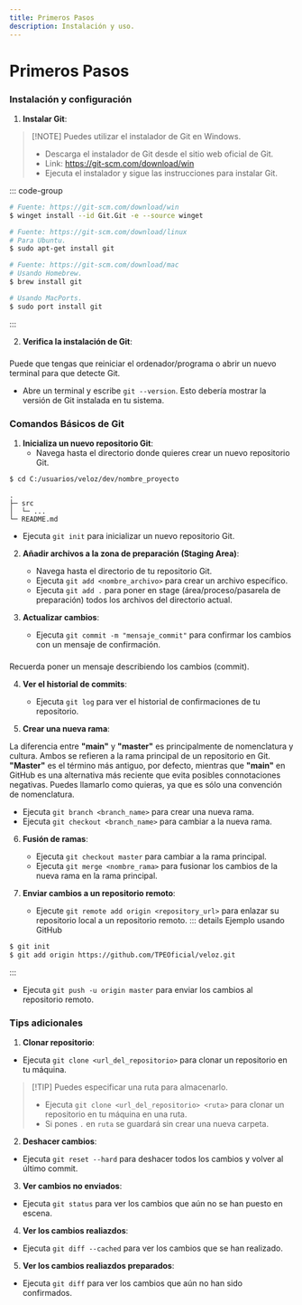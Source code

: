 ```yaml
---
title: Primeros Pasos
description: Instalación y uso.
---
```


**Primeros Pasos**
=====================

### Instalación y configuración

1. **Instalar Git**:
> [!NOTE] Puedes utilizar el instalador de Git en Windows.
> - Descarga el instalador de Git desde el sitio web oficial de Git.
> - Link: https://git-scm.com/download/win
> - Ejecuta el instalador y sigue las instrucciones para instalar Git.

::: code-group
```sh {1} [Windows]
# Fuente: https://git-scm.com/download/win
$ winget install --id Git.Git -e --source winget
```
```sh {1} [Linux]
# Fuente: https://git-scm.com/download/linux
# Para Ubuntu.
$ sudo apt-get install git
```
```sh {1} [Mac]
# Fuente: https://git-scm.com/download/mac
# Usando Homebrew.
$ brew install git

# Usando MacPorts.
$ sudo port install git
```
:::

2. **Verifica la instalación de Git**:
<div class="tip custom-block" style="padding-top: 8px">
Puede que tengas que reiniciar el ordenador/programa o abrir un nuevo terminal para que detecte Git.
</div>

- Abre un terminal y escribe `git --version`. Esto debería mostrar la versión de Git instalada en tu sistema.

### Comandos Básicos de Git

1. **Inicializa un nuevo repositorio Git**:
   - Navega hasta el directorio donde quieres crear un nuevo repositorio Git.
```sh
$ cd C:/usuarios/veloz/dev/nombre_proyecto
```
```
.
├─ src
│  └─ ...
└─ README.md
```
  - Ejecuta `git init` para inicializar un nuevo repositorio Git.

2. **Añadir archivos a la zona de preparación (Staging Area)**:
   - Navega hasta el directorio de tu repositorio Git.
   - Ejecuta `git add <nombre_archivo>` para crear un archivo específico.
   - Ejecuta `git add .` para poner en stage (área/proceso/pasarela de preparación) todos los archivos del directorio actual.

3. **Actualizar cambios**:
   - Ejecuta `git commit -m "mensaje_commit"` para confirmar los cambios con un mensaje de confirmación.
<div class="tip custom-block" style="padding-top: 8px">
Recuerda poner un mensaje describiendo los cambios (commit).
</div>

4. **Ver el historial de commits**:
   - Ejecuta `git log` para ver el historial de confirmaciones de tu repositorio.

5. **Crear una nueva rama**:

La diferencia entre **"main"** y **"master"** es principalmente de nomenclatura y cultura. Ambos se refieren a la rama principal de un repositorio en Git. **"Master"** es el término más antiguo, por defecto, mientras que **"main"** en GitHub es una alternativa más reciente que evita posibles connotaciones negativas. Puedes llamarlo como quieras, ya que es sólo una convención de nomenclatura.
   - Ejecuta `git branch <branch_name>` para crear una nueva rama.
   - Ejecuta `git checkout <branch_name>` para cambiar a la nueva rama.

6. **Fusión de ramas**:
   - Ejecuta `git checkout master` para cambiar a la rama principal.
   - Ejecuta `git merge <nombre_rama>` para fusionar los cambios de la nueva rama en la rama principal.

7. **Enviar cambios a un repositorio remoto**:
   - Ejecute `git remote add origin <repository_url>` para enlazar su repositorio local a un repositorio remoto.
::: details Ejemplo usando GitHub
````sh
$ git init
$ git add origin https://github.com/TPEOficial/veloz.git
````
:::
   - Ejecuta `git push -u origin master` para enviar los cambios al repositorio remoto.

### Tips adicionales

1. **Clonar repositorio**:
 - Ejecuta `git clone <url_del_repositorio>` para clonar un repositorio en tu máquina.
> [!TIP] Puedes especificar una ruta para almacenarlo.
> - Ejecuta `git clone <url_del_repositorio> <ruta>` para clonar un repositorio en tu máquina en una ruta.
> - Si pones `.` en `ruta` se guardará sin crear una nueva carpeta.

2. **Deshacer cambios**:
  - Ejecuta `git reset --hard` para deshacer todos los cambios y volver al último commit.

3. **Ver cambios no enviados**:
  - Ejecuta `git status` para ver los cambios que aún no se han puesto en escena.

4. **Ver los cambios realiazdos**:
  - Ejecuta `git diff --cached` para ver los cambios que se han realizado.

5. **Ver los cambios realiazdos preparados**:
  - Ejecuta `git diff` para ver los cambios que aún no han sido confirmados.
